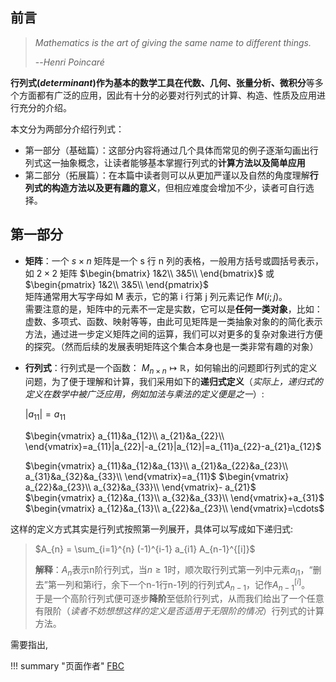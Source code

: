 ## 前言

>*Mathematics is the art of giving the same name to different things.* 
>
>--*Henri Poincaré*

**行列式(*determinant*)**作为基本的数学工具在**代数、几何、张量分析、微积分**等多个方面都有广泛的应用，因此有十分的必要对行列式的计算、构造、性质及应用进行充分的介绍。

本文分为两部分介绍行列式：

- 第一部分（基础篇）：这部分内容将通过几个具体而常见的例子逐渐勾画出行列式这一抽象概念，让读者能够基本掌握行列式的**计算方法以及简单应用**
- 第二部分（拓展篇）：在本篇中读者则可以从更加严谨以及自然的角度理解**行列式的构造方法以及更有趣的意义**，但相应难度会增加不少，读者可自行选择。

## 第一部分

- **矩阵**：一个 $s \times n$ 矩阵是一个 s 行 n 列的表格，一般用方括号或圆括号表示，如 $2 \times 2$ 矩阵 $\begin{bmatrix}
1&2\\
3&5\\
\end{bmatrix}$ 或 $\begin{pmatrix}
1&2\\
3&5\\
\end{pmatrix}$  
矩阵通常用大写字母如 M 表示，它的第 i 行第 j 列元素记作 $M (i;j)$。  
需要注意的是，矩阵中的元素不一定是实数，它可以是**任何一类对象**，比如：虚数、多项式、函数、映射等等，由此可见矩阵是一类抽象对象的的简化表示方法，通过进一步定义矩阵之间的运算，我们可以对更多的复杂对象进行方便的探究。（然而后续的发展表明矩阵这个集合本身也是一类非常有趣的对象）

- **行列式**：行列式是一个函数： $M_{n\times n}\mapsto\mathbb{R}$，如何输出的问题即行列式的定义问题，为了便于理解和计算，我们采用如下的**递归式定义**（*实际上，递归式的定义在数学中被广泛应用，例如加法与乘法的定义便是之一*）:

    $|a_{11}| = a_{11}$

    $\begin{vmatrix}
    a_{11}&a_{12}\\
    a_{21}&a_{22}\\
    \end{vmatrix}=a_{11}|a_{22}|-a_{21}|a_{12}|=a_{11}a_{22}-a_{21}a_{12}$

    $\begin{vmatrix}
    a_{11}&a_{12}&a_{13}\\
    a_{21}&a_{22}&a_{23}\\
    a_{31}&a_{32}&a_{33}\\
    \end{vmatrix}=a_{11}$
    $\begin{vmatrix}
    a_{22}&a_{23}\\
    a_{32}&a_{33}\\
    \end{vmatrix}-
    a_{21}$
    $\begin{vmatrix}
    a_{12}&a_{13}\\
    a_{32}&a_{33}\\
    \end{vmatrix}+a_{31}$
    $\begin{vmatrix}
    a_{12}&a_{13}\\
    a_{22}&a_{23}\\
    \end{vmatrix}=\cdots$

这样的定义方式其实是行列式按照第一列展开，具体可以写成如下递归式:

> $A_{n} = \sum_{i=1}^{n} (-1)^{i-1} a_{i1} A_{n-1}^{[i]}$
>
> **解释**：$A_{n}$表示n阶行列式，当$n \geq 1$时，顺次取行列式第一列中元素$a_{i1}$，“删去”第一列和第i行，余下一个n-1行n-1列的行列式$A_{n-1}$，记作$A_{n-1}^{[i]}$。  
> 于是一个高阶行列式便可逐步**降阶**至低阶行列式，从而我们给出了一个任意有限阶（*读者不妨想想这样的定义是否适用于无限阶的情况*）行列式的计算方法。

需要指出,


!!! summary "页面作者"
    [FBC](mailto:28609368@qq.com)